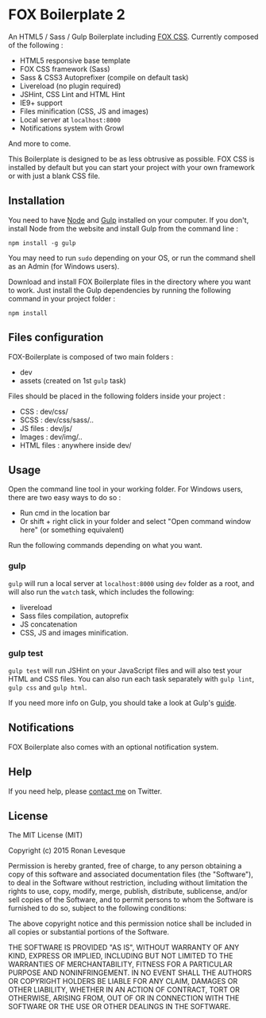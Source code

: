 # FOX Boilerplate 2

An HTML5 / Sass / Gulp Boilerplate including [FOX CSS](http://fox-css.com). Currently composed of the following :

* HTML5 responsive base template
* FOX CSS framework (Sass)
* Sass & CSS3 Autoprefixer (compile on default task)
* Livereload (no plugin required)
* JSHint, CSS Lint and HTML Hint
* IE9+ support
* Files minification (CSS, JS and images)
* Local server at `localhost:8000`
* Notifications system with Growl

And more to come.

This Boilerplate is designed to be as less obtrusive as possible. FOX CSS is installed by default but you can start your project with your own framework or with just a blank CSS file.

## Installation

You need to have [Node](http://nodejs.org/) and [Gulp](http://gulpjs.com/) installed on your computer. If you don't, install Node from the website and install Gulp from the command line :

	npm install -g gulp

You may need to run `sudo` depending on your OS, or run the command shell as an Admin (for Windows users).

Download and install FOX Boilerplate files in the directory where you want to work. Just install the Gulp dependencies by running the following command in your project folder :

	npm install

## Files configuration

FOX-Boilerplate is composed of two main folders :

* dev
* assets (created on 1st `gulp` task)

Files should be placed in the following folders inside your project :

* CSS : dev/css/
* SCSS : dev/css/sass/..
* JS files : dev/js/
* Images : dev/img/..
* HTML files : anywhere inside dev/

## Usage

Open the command line tool in your working folder. For Windows users, there are two easy ways to do so :

* Run cmd in the location bar
* Or shift + right click in your folder and select "Open command window here" (or something equivalent)

Run the following commands depending on what you want.

### gulp

`gulp` will run a local server at `localhost:8000` using `dev` folder as a root, and will also run the `watch` task, which includes the following:

* livereload
* Sass files compilation, autoprefix
* JS concatenation
* CSS, JS and images minification.

### gulp test

`gulp test` will run JSHint on your JavaScript files and will also test your HTML and CSS files. You can also run each task separately with `gulp lint`, `gulp css` and `gulp html`.

If you need more info on Gulp, you should take a look at Gulp's [guide](https://github.com/gulpjs/gulp/blob/master/docs/README.md).

## Notifications

FOX Boilerplate also comes with an optional notification system.

## Help

If you need help, please [contact me](https://twitter.com/ronanlevesque) on Twitter.

## License

The MIT License (MIT)

Copyright (c) 2015 Ronan Levesque

Permission is hereby granted, free of charge, to any person obtaining a copy
of this software and associated documentation files (the "Software"), to deal
in the Software without restriction, including without limitation the rights
to use, copy, modify, merge, publish, distribute, sublicense, and/or sell
copies of the Software, and to permit persons to whom the Software is
furnished to do so, subject to the following conditions:

The above copyright notice and this permission notice shall be included in
all copies or substantial portions of the Software.

THE SOFTWARE IS PROVIDED "AS IS", WITHOUT WARRANTY OF ANY KIND, EXPRESS OR
IMPLIED, INCLUDING BUT NOT LIMITED TO THE WARRANTIES OF MERCHANTABILITY,
FITNESS FOR A PARTICULAR PURPOSE AND NONINFRINGEMENT. IN NO EVENT SHALL THE
AUTHORS OR COPYRIGHT HOLDERS BE LIABLE FOR ANY CLAIM, DAMAGES OR OTHER
LIABILITY, WHETHER IN AN ACTION OF CONTRACT, TORT OR OTHERWISE, ARISING FROM,
OUT OF OR IN CONNECTION WITH THE SOFTWARE OR THE USE OR OTHER DEALINGS IN
THE SOFTWARE.
